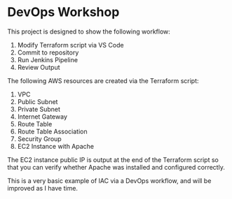 # DevOps Workshop

This project is designed to show the following workflow:
1. Modify Terraform script via VS Code
2. Commit to repository
3. Run Jenkins Pipeline
4. Review Output

The following AWS resources are created via the Terraform script:
1. VPC
2. Public Subnet
3. Private Subnet
4. Internet Gateway
5. Route Table
6. Route Table Association
7. Security Group
8. EC2 Instance with Apache

The EC2 instance public IP is output at the end of the Terraform script so that you can verify whether Apache was installed and configured correctly.

This is a very basic example of IAC via a DevOps workflow, and will be improved as I have time.